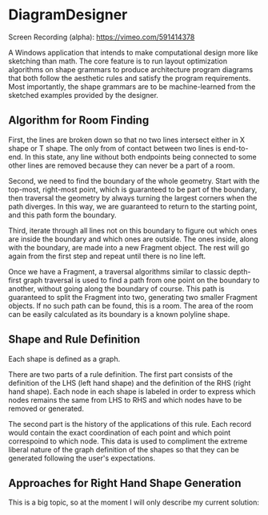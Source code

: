 # DiagramDesigner
Screen Recording (alpha): https://vimeo.com/591414378 

A Windows application that intends to make computational design more like sketching than math. The core feature is to run layout optimization algorithms on shape grammars to produce architecture program diagrams that both follow the aesthetic rules and satisfy the program requirements. Most importantly, the shape grammars are to be machine-learned from the sketched examples provided by the designer. 

## Algorithm for Room Finding
First, the lines are broken down so that no two lines intersect either in X shape or T shape. The only from of contact between two lines is end-to-end. In this state, any line without both endpoints being connected to some other lines are removed because they can never be a part of a room. 

Second, we need to find the boundary of the whole geometry. Start with the top-most, right-most point, which is guaranteed to be part of the boundary, then traversal the geometry by always turning the largest corners when the path diverges. In this way, we are guaranteed to return to the starting point, and this path form the boundary. 

Third, iterate through all lines not on this boundary to figure out which ones are inside the boundary and which ones are outside. The ones inside, along with the boundary, are made into a new Fragment object. The rest will go again from the first step and repeat until there is no line left. 

Once we have a Fragment, a traversal algorithms similar to classic depth-first graph traversal is used to find a path from one point on the boundary to another, without going along the boundary of course. This path is guaranteed to split the Fragment into two, generating two smaller Fragment objects. If no such path can be found, this is a room. The area of the room can be easily calculated as its boundary is a known polyline shape. 

## Shape and Rule Definition
Each shape is defined as a graph.

There are two parts of a rule definition. The first part consists of the definition of the LHS (left hand shape) and the definition of the RHS (right hand shape). Each node in each shape is labeled in order to express which nodes remains the same from LHS to RHS and which nodes have to be removed or generated. 

The second part is the history of the applications of this rule. Each record would contain the exact coordination of each point and which point correspoind to which node. This data is used to compliment the extreme liberal nature of the graph definition of the shapes so that they can be generated following the user's expectations. 

## Approaches for Right Hand Shape Generation
This is a big topic, so at the moment I will only describe my current solution: 
